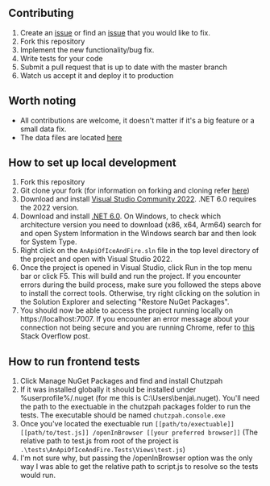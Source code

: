 ## Contributing

1. Create an [issue](https://github.com/joakimskoog/AnApiOfIceAndFire/issues) or find an [issue](https://github.com/joakimskoog/AnApiOfIceAndFire/issues) that you would like to fix.
2. Fork this repository
3. Implement the new functionality/bug fix.
4. Write tests for your code
5. Submit a pull request that is up to date with the master branch
6. Watch us accept it and deploy it to production

## Worth noting
* All contributions are welcome, it doesn't matter if it's a big feature or a small data fix.
* The data files are located [here](https://github.com/joakimskoog/AnApiOfIceAndFire/tree/master/data)

## How to set up local development
1. Fork this repository
2. Git clone your fork (for information on forking and cloning refer [here](https://docs.github.com/en/get-started/quickstart/contributing-to-projects))
3. Download and install [Visual Studio Community 2022](https://visualstudio.microsoft.com/vs/community/). .NET 6.0 requires the 2022 version.
4. Download and install [.NET 6.0](https://dotnet.microsoft.com/en-us/download/dotnet/6.0). On Windows, to check which architecture version you need to download (x86, x64, Arm64) search for and open System Information in the Windows search bar and then look for System Type.
5. Right click on the `AnApiOfIceAndFire.sln` file in the top level directory of the project and open with Visual Studio 2022.
6. Once the project is opened in Visual Studio, click Run in the top menu bar or click F5. This will build and run the project. If you encounter errors during the build process, make sure you followed the steps above to install the correct tools. Otherwise, try right clicking on the solution in the Solution Explorer and selecting "Restore NuGet Packages". 
7. You should now be able to access the project running locally on https://localhost:7007. If you encounter an error message about your connection not being secure and you are running Chrome, refer to [this](https://stackoverflow.com/questions/44066709/your-connection-is-not-private-neterr-cert-common-name-invalid) Stack Overflow post.

## How to run frontend tests
1. Click Manage NuGet Packages and find and install Chutzpah
2. If it was installed globally it should be installed under %userprofile%/.nuget (for me this is C:\Users\benja\\.nuget). You'll need the path to the exectuable in the chutzpah packages folder to run the tests. The executable should be named `chutzpah.console.exe`
3. Once you've located the exectuable run `[[path/to/exectuable]] [[path/to/test.js]] /openInBrowser [[your preferred browser]]` (The relative path to test.js from root of the project is `.\tests\AnApiOfIceAndFire.Tests\Views\test.js`)
4. I'm not sure why, but passing the /openInBrowser option was the only way I was able to get the relative path to script.js to resolve so the tests would run.
